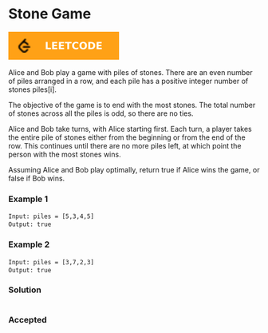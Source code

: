 # Stone Game

[![Problem Link](../assets/lc.svg)](link)

Alice and Bob play a game with piles of stones. There are an even number of piles arranged in a row, and each pile has a positive integer number of stones piles[i].

The objective of the game is to end with the most stones. The total number of stones across all the piles is odd, so there are no ties.

Alice and Bob take turns, with Alice starting first. Each turn, a player takes the entire pile of stones either from the beginning or from the end of the row. This continues until there are no more piles left, at which point the person with the most stones wins.

Assuming Alice and Bob play optimally, return true if Alice wins the game, or false if Bob wins.

### Example 1
```
Input: piles = [5,3,4,5]
Output: true
```

### Example 2
```
Input: piles = [3,7,2,3]
Output: true
```

### Solution
```cpp

```

### Accepted
